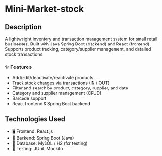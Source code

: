 # Μini-Μarket-stock

## Description
A lightweight inventory and transaction management system for small retail businesses. Built with Java Spring Boot (backend) and React (frontend). Supports product tracking, category/supplier management, and detailed stock transactions.

### ✨ Features
- Add/edit/deactivate/reactivate products
- Track stock changes via transactions (IN / OUT)
- Filter and search by product, category, supplier, and date
- Category and supplier management (CRUD)
- Barcode support
- React frontend & Spring Boot backend

## Technologies Used
- 🖥️ Frontend: React.js
- 🚀 Backend: Spring Boot (Java)
- 💾 Database: MySQL / H2 (for testing)
- 🧪 Testing: JUnit, Mockito
